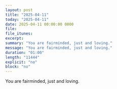 ```yaml
---
layout: post
title: "2025-04-11"
today: "2025-04-11"
date: 2025-04-11 00:00:00 0000
file:
file_itunes:
excerpt:
summary: "You are fairminded, just and loving."
message: "You are fairminded, just and loving."
duration: "01:00"
length: "11444"
explicit: "no"
block: "no"
---
```

You are fairminded, just and loving.

